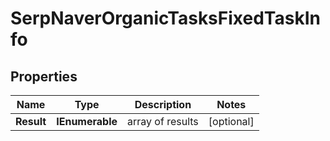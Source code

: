 # SerpNaverOrganicTasksFixedTaskInfo


## Properties

| Name | Type | Description | Notes |
|------------ | ------------- | ------------- | -------------|
**Result** | **IEnumerable<SerpNaverOrganicTasksFixedResultInfo>** | array of results |[optional]|